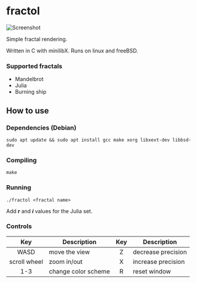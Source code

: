 # fractol
![Screenshot](https://i.imgur.com/A9mhp9j.png)

Simple fractal rendering.

Written in C with minilibX. Runs on linux and freeBSD.

### Supported fractals
* Mandelbrot
* Julia
* Burning ship

## How to use

### Dependencies (Debian)
	sudo apt update && sudo apt install gcc make xorg libxext-dev libbsd-dev

### Compiling
	make

### Running
	./fractol <fractal name>
Add ***r*** and ***i*** values for the Julia set.

### Controls
| Key | Description | Key | Description |
|:---:| ----------- |:---:| ----------- |
| WASD | move the view | Z | decrease precision |
| scroll wheel | zoom in/out | X | increase precision |
| 1-3 | change color scheme | R | reset window |
